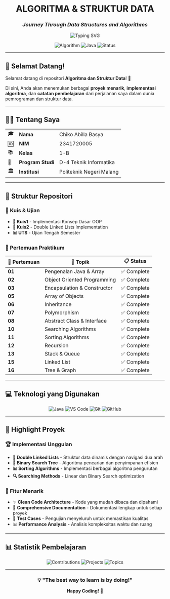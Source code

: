 <div align="center">

# ALGORITMA & STRUKTUR DATA 
### *Journey Through Data Structures and Algorithms*

<p align="center">
  <img src="https://readme-typing-svg.herokuapp.com?font=Fira+Code&pause=1000&color=36BCF7&center=true&vCenter=true&width=435&lines=Data+Structures+%26+Algorithms;Java+Programming;Problem+Solving;Clean+Code+Architecture" alt="Typing SVG" />
</p>

  ![Algorithm](https://img.shields.io/badge/Algorithm-Data%20Structure-blue?style=for-the-badge&logo=java&logoColor=white)
  ![Java](https://img.shields.io/badge/Java-ED8B00?style=for-the-badge&logo=java&logoColor=white)
  ![Status](https://img.shields.io/badge/Status-Active-green?style=for-the-badge)
  
</div>

---

## 👋 Selamat Datang!

Selamat datang di repositori **Algoritma dan Struktur Data**! 🎯 

Di sini, Anda akan menemukan berbagai **proyek menarik**, **implementasi algoritma**, dan **catatan pembelajaran** dari perjalanan saya dalam dunia pemrograman dan struktur data.

---

## 👨‍💻 Tentang Saya

<table>
  <tr>
    <td>🎓</td>
    <td><strong>Nama</strong></td>
    <td>Chiko Abilla Basya</td>
  </tr>
  <tr>
    <td>🆔</td>
    <td><strong>NIM</strong></td>
    <td>2341720005</td>
  </tr>
  <tr>
    <td>📚</td>
    <td><strong>Kelas</strong></td>
    <td>1-B</td>
  </tr>
  <tr>
    <td>🏫</td>
    <td><strong>Program Studi</strong></td>
    <td>D-4 Teknik Informatika</td>
  </tr>
  <tr>
    <td>🏛️</td>
    <td><strong>Institusi</strong></td>
    <td>Politeknik Negeri Malang</td>
  </tr>
</table>

---

## 📁 Struktur Repositori

### 🧩 Kuis & Ujian
- **📝 Kuis1** - Implementasi Konsep Dasar OOP
- **📝 Kuis2** - Double Linked Lists Implementation
- **📊 UTS** - Ujian Tengah Semester

### 🎯 Pertemuan Praktikum
| 📅 Pertemuan | 🎯 Topik | 📋 Status |
|--------------|----------|-----------|
| **01** | Pengenalan Java & Array | ✅ Complete |
| **02** | Object Oriented Programming | ✅ Complete |
| **03** | Encapsulation & Constructor | ✅ Complete |
| **05** | Array of Objects | ✅ Complete |
| **06** | Inheritance | ✅ Complete |
| **07** | Polymorphism | ✅ Complete |
| **08** | Abstract Class & Interface | ✅ Complete |
| **10** | Searching Algorithms | ✅ Complete |
| **11** | Sorting Algorithms | ✅ Complete |
| **12** | Recursion | ✅ Complete |
| **13** | Stack & Queue | ✅ Complete |
| **15** | Linked List | ✅ Complete |
| **16** | Tree & Graph | ✅ Complete |

---

## 💻 Teknologi yang Digunakan

<div align="center">
  
  ![Java](https://img.shields.io/badge/Java-ED8B00?style=flat&logo=java&logoColor=white)
  ![VS Code](https://img.shields.io/badge/VS%20Code-007ACC?style=flat&logo=visual-studio-code&logoColor=white)
  ![Git](https://img.shields.io/badge/Git-F05032?style=flat&logo=git&logoColor=white)
  ![GitHub](https://img.shields.io/badge/GitHub-181717?style=flat&logo=github&logoColor=white)
  
</div>

---

## 🎯 Highlight Proyek

### 🏆 Implementasi Unggulan
- **🔗 Double Linked Lists** - Struktur data dinamis dengan navigasi dua arah
- **🌳 Binary Search Tree** - Algoritma pencarian dan penyimpanan efisien  
- **📊 Sorting Algorithms** - Implementasi berbagai algoritma pengurutan
- **🔍 Searching Methods** - Linear dan Binary Search optimization

### 🚀 Fitur Menarik
- ✨ **Clean Code Architecture** - Kode yang mudah dibaca dan dipahami
- 📖 **Comprehensive Documentation** - Dokumentasi lengkap untuk setiap proyek
- 🧪 **Test Cases** - Pengujian menyeluruh untuk memastikan kualitas
- 📊 **Performance Analysis** - Analisis kompleksitas waktu dan ruang

---

## 📊 Statistik Pembelajaran

<div align="center">
  
  ![Contributions](https://img.shields.io/badge/Total%20Commits-50+-green?style=for-the-badge)
  ![Projects](https://img.shields.io/badge/Projects%20Completed-15+-blue?style=for-the-badge)
  ![Topics](https://img.shields.io/badge/Topics%20Covered-12+-orange?style=for-the-badge)
  
</div>

---

<div align="center">
  
  ### 💡 "The best way to learn is by doing!"
  
  **Happy Coding!** 🎉
  
</div>
